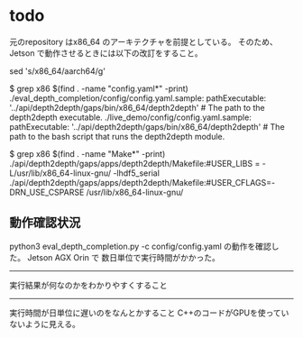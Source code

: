 # todo 

元のrepository はx86_64 のアーキテクチャを前提としている。
そのため、Jetson で動作させるときには以下の改訂をすること。

sed 's/x86_64/aarch64/g' 

$ grep x86 $(find . -name "config.yaml*" -print)
./eval_depth_completion/config/config.yaml.sample:  pathExecutable: '../api/depth2depth/gaps/bin/x86_64/depth2depth'  # The path to the depth2depth executable.
./live_demo/config/config.yaml.sample:  pathExecutable: '../api/depth2depth/gaps/bin/x86_64/depth2depth'  # The path to the bash script that runs the depth2depth module.


$ grep x86 $(find . -name "Make*" -print)
./api/depth2depth/gaps/apps/depth2depth/Makefile:#USER_LIBS = -L/usr/lib/x86_64-linux-gnu/ -lhdf5_serial
./api/depth2depth/gaps/apps/depth2depth/Makefile:#USER_CFLAGS=-DRN_USE_CSPARSE /usr/lib/x86_64-linux-gnu/


## 動作確認状況
python3 eval_depth_completion.py -c config/config.yaml
の動作を確認した。
Jetson AGX Orin で 数日単位で実行時間がかかった。

-------------------------
実行結果が何なのかをわかりやすくすること

-------------------------

実行時間が日単位に遅いのをなんとかすること
C++のコードがGPUを使っていないように見える。

